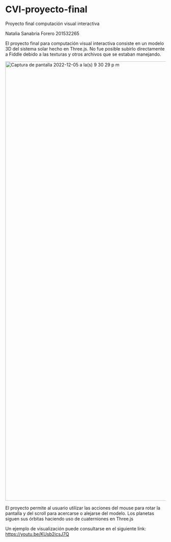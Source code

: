 # CVI-proyecto-final
Proyecto final computación visual interactiva

Natalia Sanabria Forero
201532265

El proyecto final para computación visual interactiva consiste en un modelo 3D del sistema solar hecho en Three.js. No fue posible subirlo directamente a Fiddle debido a las texturas y otros archivos que se estaban manejando.

<img width="1376" alt="Captura de pantalla 2022-12-05 a la(s) 9 30 29 p m" src="https://user-images.githubusercontent.com/44271440/205794187-7b55b6bf-0410-4a95-bbac-fda6085c3d76.png">

El proyecto permite al usuario utilizar las acciones del mouse para rotar la pantalla y del scroll para acercarse o alejarse del modelo. Los planetas siguen sus órbitas haciendo uso de cuaterniones en Three.js

Un ejemplo de visualización puede consultarse en el siguiente link: https://youtu.be/KUsb2icsJ7Q
